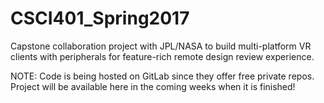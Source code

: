 # CSCI401_Spring2017
Capstone collaboration project with JPL/NASA to build multi-platform VR clients with peripherals for feature-rich remote design review experience.

NOTE: Code is being hosted on GitLab since they offer free private repos. Project will be available here in the coming weeks when it is finished!
